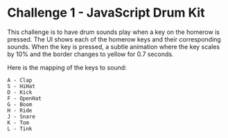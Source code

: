 # Challenge 1 - JavaScript Drum Kit

This challenge is to have drum sounds play when a key on the homerow is pressed. The UI shows each of the homerow keys and their corresponding sounds. When the key is pressed, a subtle animation where the key scales by 10% and the border changes to yellow for 0.7 seconds.

Here is the mapping of the keys to sound:

```
A - Clap
S - HiHat
D - Kick
F - OpenHat
G - Boom
H - Ride
J - Snare
K - Tom
L - Tink
```

